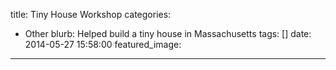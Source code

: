 title: Tiny House Workshop
categories:
  - Other
blurb: Helped build a tiny house in Massachusetts
tags: []
date: 2014-05-27 15:58:00
featured_image:
---
